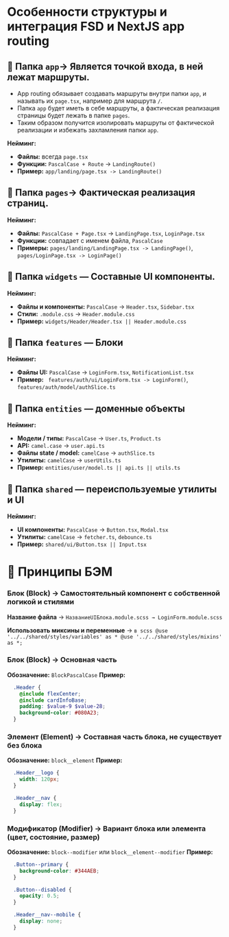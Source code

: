 # Особенности структуры и интеграция FSD и NextJS app routing

## 📂 Папка `app`-> Является точкой входа, в ней лежат маршруты.  
  - App routing обязывает создавать маршруты внутри папки `app`, и называть их `page.tsx`, например для маршрута `/`.  
  - Папка `app` будет иметь в себе маршруты, а фактическая реализация страницы будет лежать в папке `pages`.  
  - Таким образом получится изолировать маршруты от фактической реализации и избежать захламления папки `app`.

  **Нейминг:**
  - **Файлы:** всегда `page.tsx`  
  - **Функции:** `PascalCase + Route` → `LandingRoute()`  
  - **Пример:** `app/landing/page.tsx -> LandingRoute()`

## 📂 Папка `pages`-> Фактическая реализация страниц.  

  **Нейминг:**
  - **Файлы:** `PascalCase + Page.tsx` → `LandingPage.tsx`, `LoginPage.tsx`  
  - **Функции:** совпадает с именем файла, `PascalCase`  
  - **Примеры:** `pages/landing/LandingPage.tsx -> LandingPage()`, `pages/LoginPage.tsx -> LoginPage()`

## 📂 Папка `widgets` — Составные UI компоненты.

  **Нейминг:**
  - **Файлы и компоненты:** `PascalCase` → `Header.tsx`, `Sidebar.tsx`  
  - **Стили:** `.module.css` → `Header.module.css`  
  - **Пример:** `widgets/Header/Header.tsx || Header.module.css`

## 📂 Папка `features` — Блоки
  **Нейминг:**
  - **Файлы UI:** `PascalCase` → `LoginForm.tsx`, `NotificationList.tsx`  
  - **Пример:** ` features/auth/ui/LoginForm.tsx -> LoginForm()`, `features/auth/model/authSlice.ts`  

## 📂 Папка `entities` — доменные объекты
  **Нейминг:**
  - **Модели / типы:** `PascalCase` → `User.ts`, `Product.ts`  
  - **API:** `camel.case` → `user.api.ts`  
  - **Файлы state / model:** `camelCase` → `authSlice.ts`  
  - **Утилиты:** `camelCase` → `userUtils.ts`  
  - **Пример:** `entities/user/model.ts || api.ts || utils.ts`

## 📂 Папка `shared` — переиспользуемые утилиты и UI
  **Нейминг:**
  - **UI компоненты:** `PascalCase` → `Button.tsx`, `Modal.tsx`  
  - **Утилиты:** `camelCase` → `fetcher.ts`, `debounce.ts`  
  - **Пример:** `shared/ui/Button.tsx || Input.tsx`

# 🎨 Принципы БЭМ

### **Блок (Block)** → Самостоятельный компонент с собственной логикой и стилями

**Название файла** → `НазваниеUIБлока.module.scss → LoginForm.module.scss`

**Использовать миксины и переменные** → `в scss @use '../../shared/styles/variables' as * @use '../../shared/styles/mixins' as *;`

### **Блок (Block)** → Основная часть
**Обозначение:** `BlockPascalCase`
**Пример:**
  ```scss
    .Header {
      @include flexCenter;
      @include cardInfoBase;
      padding: $value-9 $value-28;
      background-color: #080A23;
    }
  ```

### **Элемент (Element)** → Составная часть блока, не существует без блока
**Обозначение:** `block__element`
**Пример:**
  ```scss
    .Header__logo {
      width: 120px;
    }

    .Header__nav {
      display: flex;
    }
  ```

### **Модификатор (Modifier)** → Вариант блока или элемента (цвет, состояние, размер)
**Обозначение:** `block--modifier` или `block__element--modifier`
**Пример:**
  ```scss
    .Button--primary {
      background-color: #344AEB;
    }

    .Button--disabled {
      opacity: 0.5;
    }

    .Header__nav--mobile {
      display: none;
    }
  ```